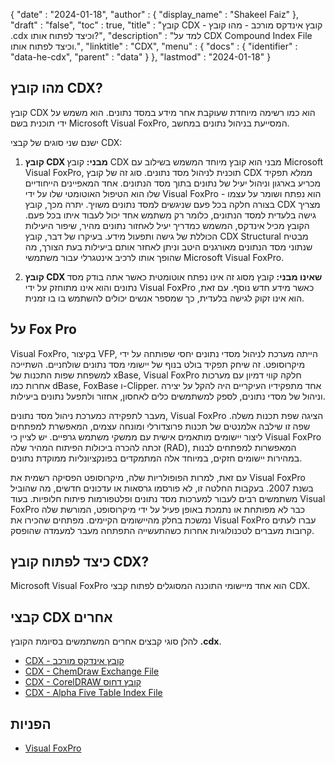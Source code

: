 {
  "date" : "2024-01-18",
  "author" : {
    "display_name" : "Shakeel Faiz"
  },
  "draft" : "false",
  "toc" : true,
  "title" : "קובץ CDX - קובץ אינדקס מורכב - מהו קובץ .cdx וכיצד לפתוח אותו?",
  "description" : "למד על CDX Compound Index File וכיצד לפתוח אותו.",
  "linktitle" : "CDX",
  "menu" : {
    "docs" : {
      "identifier" : "data-he-cdx",
      "parent" : "data"
    }
  },
  "lastmod" : "2024-01-18"
}

## מהו קובץ CDX?

קובץ CDX הוא כמו רשימה מיוחדת שעוקבת אחר מידע במסד נתונים. הוא משמש על ידי תוכנית בשם Microsoft Visual FoxPro, המסייעת בניהול נתונים במחשב.

ישנם שני סוגים של קבצי CDX:

1. **קובץ CDX מבני:** קובץ CDX מבני הוא קובץ מיוחד המשמש בשילוב עם Microsoft Visual FoxPro, תוכנית לניהול מסד נתונים. סוג זה של קובץ CDX ממלא תפקיד מכריע בארגון וניהול יעיל של נתונים בתוך מסד הנתונים. אחד המאפיינים הייחודיים שלו הוא הטיפול האוטומטי שלו על ידי Visual FoxPro - הוא נפתח ושומר על עצמו בצורה חלקה בכל פעם שניגשים למסד נתונים משויך. יתרה מכך, קובץ CDX מצריך גישה בלעדית למסד הנתונים, כלומר רק משתמש אחד יכול לעבוד איתו בכל פעם. הקובץ מכיל אינדקס, המשמש כמדריך יעיל לאחזור נתונים מהיר, שיפור היעילות הכוללת של גישה ותפעול מידע. בעיקרו של דבר, קובץ CDX Structural מבטיח שנתוני מסד הנתונים מאורגנים היטב וניתן לאחזר אותם ביעילות בעת הצורך, מה שהופך אותו לרכיב אינטגרלי עבור משתמשי Microsoft Visual FoxPro.

2. **קובץ CDX שאינו מבני:** קובץ מסוג זה אינו נפתח אוטומטית כאשר אתה בודק מסד נתונים והוא אינו מתוחזק על ידי Visual FoxPro כאשר מידע חדש נוסף. עם זאת, הוא אינו זקוק לגישה בלעדית, כך שמספר אנשים יכולים להשתמש בו בו זמנית.

## על Fox Pro

Visual FoxPro, בקיצור VFP, הייתה מערכת לניהול מסדי נתונים יחסי שפותחה על ידי מיקרוסופט. זה שיחק תפקיד בולט בנוף של יישומי מסד נתונים שולחניים. השתייכה למשפחת שפות התכנות של xBase, Visual FoxPro חלקה קווי דמיון עם מערכות אחרות כמו dBase, FoxBase ו-Clipper. אחד מתפקידיו העיקריים היה להקל על יצירה וניהול של מסדי נתונים, לספק למשתמשים כלים לאחסון, אחזור ולתפעל נתונים ביעילות.

מעבר לתפקידה כמערכת ניהול מסד נתונים, Visual FoxPro הציגה שפת תכנות משלה. שפה זו שילבה אלמנטים של תכנות פרוצדורלי ומונחה עצמים, המאפשרת למפתחים ליצור יישומים מותאמים אישית עם ממשקי משתמש גרפיים. יש לציין כי Visual FoxPro זכתה להכרה ביכולות הפיתוח המהיר שלה (RAD), המאפשרות למפתחים לבנות במהירות יישומים חזקים, במיוחד אלה המתמקדים בפונקציונליות ממוקדת נתונים.

עם זאת, למרות הפופולריות שלה, מיקרוסופט הפסיקה רשמית את Visual FoxPro בשנת 2007. בעקבות החלטה זו, לא פורסמו גרסאות או עדכונים חדשים, מה שהוביל משתמשים רבים לעבור למערכות מסד נתונים ופלטפורמות פיתוח חלופיות. בעוד Visual FoxPro כבר לא מפותחת או נתמכת באופן פעיל על ידי מיקרוסופט, המורשת שלה נמשכת בחלק מהיישומים הקיימים. מפתחים שהכירו את Visual FoxPro עברו לעתים קרובות מעברים לטכנולוגיות אחרות כשהתעשייה התפתחה מעבר למעמדה שהופסק.

## כיצד לפתוח קובץ CDX?

Microsoft Visual FoxPro הוא אחד מיישומי התוכנה המסוגלים לפתוח קבצי CDX.

## קבצי CDX אחרים

להלן סוגי קבצים אחרים המשתמשים בסיומת הקובץ **.cdx**.

- [CDX - קובץ אינדקס מורכב](/data/cdx/)
- [CDX - ChemDraw Exchange File](/data/cdx-chemdraw/)
- [CDX - CorelDRAW קובץ דחוס](/image/cdx/)
- [CDX - Alpha Five Table Index File](/programming/cdx/)

## הפניות
* [Visual FoxPro](https://en.wikipedia.org/wiki/Visual_FoxPro)